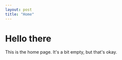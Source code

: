 ```yaml
---
layout: post
title: "Home"
---
```


# Hello there

This is the <c-highlight>home page</c-highlight>. It's a bit empty, but that's okay.